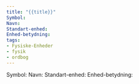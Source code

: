 ```yaml
---
title: "{{title}}"
Symbol: 
Navn: 
Standart-enhed: 
Enhed-betydning:
tags:
- Fysiske-Enheder
- fysik
- ordbog
---
```

Symbol: 
Navn: 
Standart-enhed: 
Enhed-betydning: